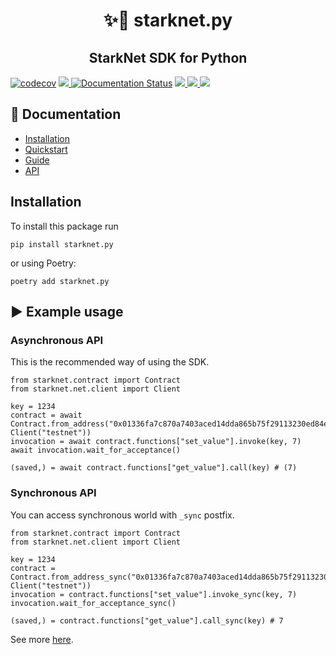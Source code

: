 <h1 align="center">✨🐍 starknet.py</h1>
<h2 align="center">StarkNet SDK for Python</h2>

<p align="center">

[![codecov](https://codecov.io/gh/software-mansion/starknet.py/branch/master/graph/badge.svg?token=3E54E8RYSL)](https://codecov.io/gh/software-mansion/starknet.py)
<a href="https://github.com/software-mansion/starknet.py/actions">
    <img src="https://img.shields.io/github/workflow/status/software-mansion/starknet.py/format -> lint -> test">
</a>
[![Documentation Status](https://readthedocs.org/projects/starknetpy/badge/?version=latest)](https://starknetpy.readthedocs.io/en/latest/?badge=latest)
<a href="https://github.com/software-mansion/starknet.py/blob/main/LICENSE/">
    <img src="https://img.shields.io/badge/license-MIT-black">
</a>
<a href="https://github.com/software-mansion/starknet.py/stargazers">
    <img src='https://img.shields.io/github/stars/software-mansion/starknet.py?color=yellow' />
</a>
<a href="https://starkware.co/">
    <img src="https://img.shields.io/badge/powered_by-StarkWare-navy">
</a>

</p>

## 📘 Documentation
- [Installation](https://starknetpy.rtfd.io/en/latest/installation.html)
- [Quickstart](https://starknetpy.rtfd.io/en/latest/quickstart.html)
- [Guide](https://starknetpy.rtfd.io/en/latest/guide.html)
- [API](https://starknetpy.rtfd.io/en/latest/api.html)

## Installation
To install this package run

`pip install starknet.py`

or using Poetry:

`poetry add starknet.py`

## ▶️ Example usage
### Asynchronous API
This is the recommended way of using the SDK.
```
from starknet.contract import Contract
from starknet.net.client import Client

key = 1234
contract = await Contract.from_address("0x01336fa7c870a7403aced14dda865b75f29113230ed84e3a661f7af70fe83e7b", Client("testnet"))
invocation = await contract.functions["set_value"].invoke(key, 7)
await invocation.wait_for_acceptance()

(saved,) = await contract.functions["get_value"].call(key) # (7)
```

### Synchronous API
You can access synchronous world with `_sync` postfix.

```
from starknet.contract import Contract
from starknet.net.client import Client

key = 1234
contract = Contract.from_address_sync("0x01336fa7c870a7403aced14dda865b75f29113230ed84e3a661f7af70fe83e7b", Client("testnet"))
invocation = contract.functions["set_value"].invoke_sync(key, 7)
invocation.wait_for_acceptance_sync()

(saved,) = contract.functions["get_value"].call_sync(key) # 7
```

See more [here](https://starknetpy.rtfd.io/en/latest/quickstart.html).